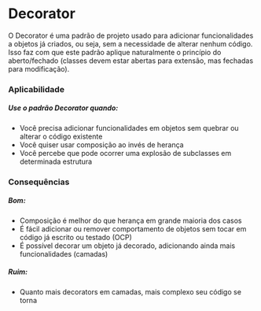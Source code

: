 # Decorator

O Decorator é uma padrão de projeto usado para adicionar funcionalidades a objetos já criados, ou seja, sem a necessidade de alterar nenhum código. Isso faz com que este padrão aplique naturalmente o princípio do aberto/fechado (classes devem estar abertas para extensão, mas fechadas para modificação).


### Aplicabilidade

##### Use o padrão Decorator quando:

* Você precisa adicionar funcionalidades em objetos sem quebrar ou alterar o código  existente
* Você quiser usar composição ao invés de herança
* Você percebe que pode ocorrer uma explosão de subclasses em determinada estrutura


### Consequências

##### Bom:

* Composição é melhor do que herança em grande maioria dos casos
* É fácil adicionar ou remover comportamento de objetos sem tocar em código já escrito ou testado (OCP)
* É possível decorar um objeto já decorado, adicionando ainda mais funcionalidades (camadas)

##### Ruim:

* Quanto mais decorators em camadas, mais complexo seu código se torna